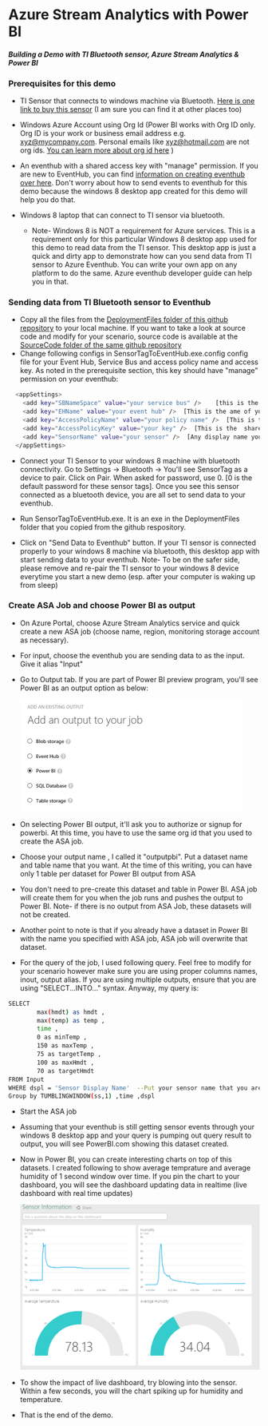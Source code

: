# Azure Stream Analytics with Power BI 
#### *Building a Demo with TI Bluetooth sensor, Azure Stream Analytics & Power BI* 

### Prerequisites for this demo

* TI Sensor that connects to windows machine via Bluetooth. [Here is one link to buy this sensor](http://www.newark.com/texas-instruments/cc2541dk-sensor/dev-board-cc2541-2-4ghz-bluetooth/dp/55W6125?mckv=stpn1QPcu|pcrid|57087234021|plid|&CMP=KNC-GUSA-GEN-SHOPPING-TEXAS_INSTRUMENTS) (I am sure you can find it at other places too) 

* Windows Azure Account using Org Id (Power BI works with Org ID only. Org ID is your work or business email address e.g. xyz@mycompany.com. Personal emails like xyz@hotmail.com are not org ids. [You can learn more about org id here](https://www.arin.net/resources/request/org.html) )

* An eventhub with a shared access key with "manage" permission. If you are new to EventHub, you can find [information on creating eventhub over here](http://azure.microsoft.com/en-us/documentation/articles/service-bus-event-hubs-csharp-ephcs-getstarted/). Don't worry about how to send events to eventhub for this demo because the windows 8  desktop app created for this demo will help you do that. 

* Windows 8 laptop that can connect to TI sensor via bluetooth. 
  * Note- Windows 8 is NOT a requirement for Azure services. This is a requirement only for this particular Windows 8 desktop app used for this demo to read data from the TI sensor. This desktop app is just a quick and dirty app to demonstrate how can you send data from TI sensor to Azure Eventhub. You can write your own app on any platform to do the same. Azure eventhub developer guide can help you in that.

### Sending data from TI Bluetooth sensor to Eventhub
* Copy all the files from the [DeploymentFiles folder of this github repository](https://github.com/sudheshk/TISensorToEventHub_WindowsForm/tree/master/DeploymentFiles) to your local machine. If you want to take a look at source code and modify for your scenario, source code is available at the [SourceCode folder of the same github repository](https://github.com/sudheshk/TISensorToEventHub_WindowsForm/tree/master/SourceCode)
* Change following configs in SensorTagToEventHub.exe.config config file for your Event Hub, Service Bus and access policy name and access key. As noted in the prerequisite section, this key should have "manage" permission on your eventhub:
```sh
  <appSettings>
    <add key="SBNameSpace" value="your service bus" />    [this is the namespace of your servicebus]
    <add key="EHName" value="your event hub" />  [This is the ame of your eventhub]
    <add key="AccessPolicyName" value="your policy name" />  [This is the name of shared access policy name on your servicebus or eventhub with manage permission]
    <add key="AccessPolicyKey" value="your key" />  [This is the  shared access policy key on your servicebus or eventhub with manage permission]
    <add key="SensorName" value="your sensor" />  [Any display name you want to give to your sensor]
  </appSettings>
```

* Connect your TI Sensor to your windows 8 machine with bluetooth connectivity. Go to Settings -> Bluetooth -> You'll see SensorTag as a device to pair. Click on Pair. When asked for password, use 0. [0 is the default password for these sensor tags]. Once you see this sensor connected as a bluetooth device, you are all set to send data to your eventhub.

* Run SensorTagToEventHub.exe. It is an exe in the DeploymentFiles folder that you copied from the github respository. 

* Click on "Send Data to Eventhub" button. If your TI sensor is connected properly to your windows 8 machine via bluetooth, this desktop app with start sending data to your eventhub. Note- To be on the safer side, please remove and re-pair the TI sensor to your windows 8 device everytime you start a new demo (esp. after your computer is waking up from sleep)

### Create ASA Job and choose Power BI as output
* On Azure Portal, choose Azure Stream Analytics service and quick create a new ASA job (choose name, region, monitoring storage account as necessary). 

* For input, choose the eventhub you are sending data to as the input. Give it alias "Input"

* Go to Output tab. If you are part of Power BI preview program, you'll see Power BI as an output option as below:

  ![Power BI Output for ASA](/images/PowerBIOutput.PNG)

* On selecting Power BI output, it'll ask you to authorize or signup for powerbi. At this time, you have to use the same org id that you used to create the ASA job. 

* Choose your output name , I called it "outputpbi". Put a dataset name and table name that you want. At the time of this writing, you can have only 1 table per dataset for Power BI output from ASA

* You don't need to pre-create this dataset and table in Power BI. ASA job will create them for you when the job runs and pushes the output to Power BI. Note- if there is no output from ASA Job, these datasets will not be created. 

* Another point to note is that if you already have a dataset in Power BI with the name you specified with ASA job, ASA job will overwrite that dataset.

* For the query of the job, I used following query. Feel free to modify for your scenario however make sure you are using proper columns names, inout, output alias. If you are using multiple outputs, ensure that you are using "SELECT...INTO..." syntax. Anyway, my query is:
```sh
SELECT 
        max(hmdt) as hmdt ,
        max(temp) as temp ,
        time ,
        0 as minTemp ,
        150 as maxTemp ,
        75 as targetTemp ,
        100 as maxHmdt ,
        70 as targetHmdt 
FROM Input 
WHERE dspl = 'Sensor Display Name'  --Put your sensor name that you are passing through the windows 8 desktop app for sending data to eventhub or just remove the where clause
Group by TUMBLINGWINDOW(ss,1) ,time ,dspl

 ```

* Start the ASA job

* Assuming that your eventhub is still getting sensor events through your windows 8 desktop app and your query is pumping out query result to output, you will see PowerBI.com showing this dataset created.

* Now in Power BI, you can create interesting charts on top of this datasets. I created following to show average temprature and average humidity of 1 second window over time. If you pin the chart to your dashboard, you will see the dashboard updating data in realtime (live dashboard with real time updates)

   ![Power Bi Charts](/images/powerbicharts.PNG)

* To show the impact of live dashboard, try blowing into the sensor. Within a few seconds, you will the chart spiking up for humidity and temperature.  

* That is the end of the demo.   
